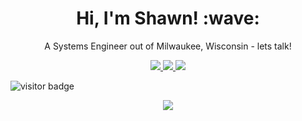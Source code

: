 <h1 align="center">Hi, I'm Shawn! :wave:</h1>

<p align="center">A Systems Engineer out of Milwaukee, Wisconsin - lets talk!</p>
<p align="center">
  <a href="mailto:sa.watkins90@gmail.com">
      <img src=https://img.shields.io/badge/Gmail-D14836?style=for-the-badge&logo=gmail&logoColor=white>
  </a>

  <a href="https://www.linkedin.com/in/shawn-watkins-7490bb101/">
    <img src=https://img.shields.io/badge/LinkedIn-0077B5?style=for-the-badge&logo=linkedin&logoColor=white>
  </a>
  
  <a href="https://twitter.com/binarybitbytes">
    <img src=https://img.shields.io/badge/Twitter-1DA1F2?style=for-the-badge&logo=twitter&logoColor=white>
  </a>
</p>
<img align="center" src="https://visitor-badge.glitch.me/badge?page_id=page.id" alt="visitor badge"/>
<p align="center"> <img src="https://badges.pufler.dev/commits/monthly/puf17640"></p>
